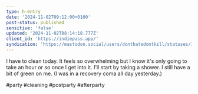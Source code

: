 ```yaml
---
type: h-entry
date: '2024-11-02T09:12:00+0100'
post-status: published
sensitive: 'false'
updated: '2024-11-02T08:14:18.777Z'
client_id: 'https://indiepass.app/'
syndication: 'https://mastodon.social/users/donthatedontkill/statuses/113412357810317304'
---
```

I have to clean today. It feels so overwhelming but I know it's only going to take an hour or so once I get into it. I'll start by taking a shower. I still have a bit of green on me. (I was in a recovery coma all day yesterday.)

#party #cleaning #postparty #afterparty
